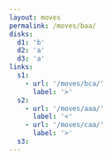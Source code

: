 ```yaml
---
layout: moves
permalink: /moves/baa/
disks:
  d1: 'b'
  d2: 'a'
  d3: 'a'
links:
  s1:
    - url: '/moves/bca/'
      label: '>'
  s2:
    - url: '/moves/aaa/'
      label: '<'
    - url: '/moves/caa/'
      label: '>'
  s3:
---
```

